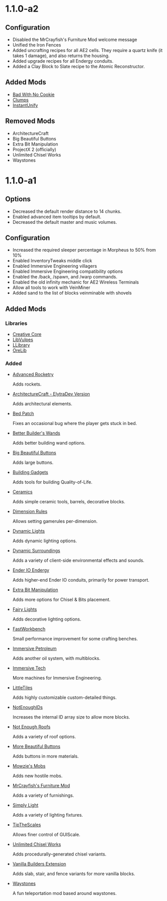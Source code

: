 # 1.1.0-a2
## Configuration
- Disabled the MrCrayfish's Furniture Mod welcome message
- Unified the Iron Fences
- Added uncrafting recipes for all AE2 cells. They require a quartz knife (it takes 1 damage), and also returns the housing.
- Added upgrade recipes for all Endergy conduits.
- Added a Clay Block to Slate recipe to the Atomic Reconstructor.

## Added Mods
- [Bad With No Cookie](https://minecraft.curseforge.com/mc-mods/261251)
- [Clumps](https://minecraft.curseforge.com/mc-mods/256717)
- [InstantUnify](https://minecraft.curseforge.com/mc-mods/277047)

## Removed Mods
- ArchitectureCraft
- Big Beautiful Buttons
- Extra Bit Manipulation
- ProjectX 2 (officially)
- Unlimited Chisel Works
- Waystones

# 1.1.0-a1
## Options
- Decreased the default render distance to 14 chunks.
- Enabled advanced item tooltips by default.
- Decreased the default master and music volumes.

## Configuration
- Increased the required sleeper percentage in Morpheus to 50% from 10%
- Enabled InventoryTweaks middle click
- Enabled Immersive Engineering villagers
- Enabled Immersive Engineering compatibility options
- Enabled the /back, /spawn, and /warp commands.
- Enabled the old infinity mechanic for AE2 Wireless Terminals
- Allow all tools to work with VeinMiner
- Added sand to the list of blocks veinminable with shovels

## Added Mods
### Libraries
- [Creative Core](https://minecraft.curseforge.com/mc-mods/257814)
- [LibVulpes](https://minecraft.curseforge.com/mc-mods/236541)
- [LLibrary](https://minecraft.curseforge.com/mc-mods/243298)
- [OreLib](https://minecraft.curseforge.com/mc-mods/307806)

### Added
- [Advanced Rocketry](https://minecraft.curseforge.com/mc-mods/236542)

  Adds rockets.
- [ArchitectureCraft - ElytraDev Version](https://minecraft.curseforge.com/mc-mods/277631)

  Adds architectural elements.
- [Bed Patch](https://minecraft.curseforge.com/mc-mods/282963)

  Fixes an occasional bug where the player gets stuck in bed.
- [Better Builder's Wands](https://minecraft.curseforge.com/mc-mods/238403)

  Adds better building wand options.
- [Big Beautiful Buttons](https://minecraft.curseforge.com/mc-mods/275547)

  Adds large buttons.
- [Building Gadgets](https://minecraft.curseforge.com/mc-mods/298187)

  Adds tools for building Quality-of-Life.
- [Ceramics](https://minecraft.curseforge.com/mc-mods/250617)

  Adds simple ceramic tools, barrels, decorative blocks.
- [Dimension Rules](https://minecraft.curseforge.com/mc-mods/242424)

  Allows setting gamerules per-dimension.
- [Dynamic Lights](https://minecraft.curseforge.com/mc-mods/227874)

  Adds dynamic lighting options.
- [Dynamic Surroundings](https://minecraft.curseforge.com/mc-mods/238891)

  Adds a variety of client-side environmental effects and sounds.
- [Ender IO Endergy](https://minecraft.curseforge.com/mc-mods/304346)

  Adds higher-end Ender IO conduits, primarily for power transport.
- [Extra Bit Manipulation](https://minecraft.curseforge.com/mc-mods/240959)

  Adds more options for Chisel & Bits placement.
- [Fairy Lights](https://minecraft.curseforge.com/projects/fairy-lights)

  Adds decorative lighting options.
- [FastWorkbench](https://minecraft.curseforge.com/mc-mods/288885)

  Small performance improvement for some crafting benches.
- [Immersive Petroleum](https://minecraft.curseforge.com/mc-mods/268250)

  Adds another oil system, with multiblocks.
- [Immersive Tech](https://minecraft.curseforge.com/mc-mods/274159)

  More machines for Immersive Engineering.
- [LittleTiles](https://minecraft.curseforge.com/mc-mods/257818)

  Adds highly customizable custom-detailed things.
- [NotEnoughIDs](https://minecraft.curseforge.com/mc-mods/235107)

  Increases the internal ID array size to allow more blocks.
- [Not Enough Roofs](https://minecraft.curseforge.com/mc-mods/290421)

  Adds a variety of roof options.
- [More Beautiful Buttons](https://minecraft.curseforge.com/mc-mods/272755)

  Adds buttons in more materials.
- [Mowzie's Mobs](https://minecraft.curseforge.com/mc-mods/250498)

  Adds new hostile mobs.
- [MrCrayfish's Furniture Mod](https://minecraft.curseforge.com/mc-mods/55438)

  Adds a variety of furnishings.
- [Simply Light](https://minecraft.curseforge.com/projects/simply-light)

  Adds a variety of lighting fixtures.
- [TipTheScales](https://minecraft.curseforge.com/mc-mods/282313)

  Allows finer control of GUIScale.
- [Unlimited Chisel Works](https://minecraft.curseforge.com/mc-mods/278493)

  Adds procedurally-generated chisel variants.
- [Vanilla Builders Extension](https://minecraft.curseforge.com/mc-mods/264480)

  Adds slab, stair, and fence variants for more vanilla blocks.
- [Waystones](https://minecraft.curseforge.com/mc-mods/245755)

  A fun teleportation mod based around waystones.
